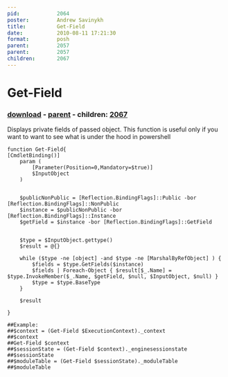```yaml
---
pid:            2064
poster:         Andrew Savinykh
title:          Get-Field
date:           2010-08-11 17:21:30
format:         posh
parent:         2057
parent:         2057
children:       2067
---
```


# Get-Field

### [download](2064.ps1) - [parent](2057.md) - children: [2067](2067.md)

Displays private fields of passed object. This function is useful only if you want to want to see what is under the hood in powershell

```posh
function Get-Field{
[CmdletBinding()]
	param ( 
		[Parameter(Position=0,Mandatory=$true)]
		$InputObject
	)
	
	
	$publicNonPublic = [Reflection.BindingFlags]::Public -bor [Reflection.BindingFlags]::NonPublic
	$instance = $publicNonPublic -bor [Reflection.BindingFlags]::Instance
	$getField = $instance -bor [Reflection.BindingFlags]::GetField
	
	
	$type = $InputObject.gettype()
	$result = @{}
	
	while ($type -ne [object] -and $type -ne [MarshalByRefObject] ) {
		$fields = $type.GetFields($instance)
		$fields | Foreach-Object { $result[$_.Name] =  $type.InvokeMember($_.Name, $getField, $null, $InputObject, $null) } 
		$type = $type.BaseType
	}
	
	$result
	
}

##Example:
##$context = (Get-Field $ExecutionContext)._context
##$context
##Get-Field $context
##$sessionState = (Get-Field $context)._enginesessionstate
##$sessionState
##$moduleTable = (Get-Field $sessionState)._moduleTable
##$moduleTable
```
